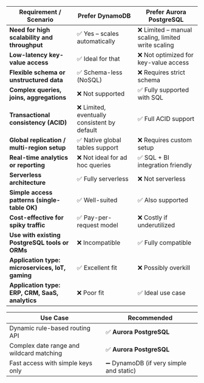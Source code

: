 | **Requirement / Scenario**                       | **Prefer DynamoDB**                         | **Prefer Aurora PostgreSQL**                      |
| ------------------------------------------------ | ------------------------------------------- | ------------------------------------------------- |
| **Need for high scalability and throughput**     | ✅ Yes – scales automatically                | ❌ Limited – manual scaling, limited write scaling |
| **Low-latency key-value access**                 | ✅ Ideal for that                            | ❌ Not optimized for key-value access              |
| **Flexible schema or unstructured data**         | ✅ Schema-less (NoSQL)                       | ❌ Requires strict schema                          |
| **Complex queries, joins, aggregations**         | ❌ Not supported                             | ✅ Fully supported with SQL                        |
| **Transactional consistency (ACID)**             | ❌ Limited, eventually consistent by default | ✅ Full ACID support                               |
| **Global replication / multi-region setup**      | ✅ Native global tables support              | ❌ Requires custom setup                           |
| **Real-time analytics or reporting**             | ❌ Not ideal for ad hoc queries              | ✅ SQL + BI integration friendly                   |
| **Serverless architecture**                      | ✅ Fully serverless                          | ❌ Not serverless                                  |
| **Simple access patterns (single-table OK)**     | ✅ Well-suited                               | ✅ Also supported                                  |
| **Cost-effective for spiky traffic**             | ✅ Pay-per-request model                     | ❌ Costly if underutilized                         |
| **Use with existing PostgreSQL tools or ORMs**   | ❌ Incompatible                              | ✅ Fully compatible                                |
| **Application type: microservices, IoT, gaming** | ✅ Excellent fit                             | ❌ Possibly overkill                               |
| **Application type: ERP, CRM, SaaS, analytics**  | ❌ Poor fit                                  | ✅ Ideal use case                                  |


| **Use Case**                             | **Recommended**                        |
| ---------------------------------------- | -------------------------------------- |
| Dynamic rule-based routing API           | ✅ **Aurora PostgreSQL**                |
| Complex date range and wildcard matching | ✅ **Aurora PostgreSQL**                |
| Fast access with simple keys only        | ➖ DynamoDB (if very simple and static) |
